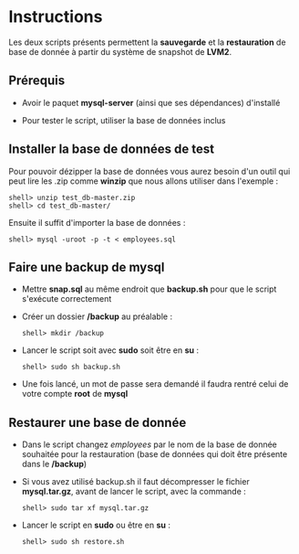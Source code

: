 ﻿# Instructions

Les deux scripts présents permettent la **sauvegarde** et la **restauration** de base de donnée à partir du système de snapshot de **LVM2**.



## Prérequis

* Avoir le paquet **mysql-server** (ainsi que ses dépendances) d'installé

* Pour tester le script, utiliser la base de données inclus

## Installer la base de données de test

Pour pouvoir dézipper la base de données vous aurez besoin d'un outil qui peut lire les .zip comme **winzip** que nous allons utiliser dans l'exemple :

```terminal
shell> unzip test_db-master.zip
shell> cd test_db-master/
```
Ensuite il suffit d'importer la base de données :

```terminal
shell> mysql -uroot -p -t < employees.sql
```

## Faire une backup de mysql

* Mettre **snap.sql** au même endroit que **backup.sh** pour que le script s'exécute correctement 

* Créer un dossier **/backup** au préalable :
  ```terminal
  shell> mkdir /backup
  ```

* Lancer le script soit avec **sudo** soit être en **su** :
  ```terminal
  shell> sudo sh backup.sh
  ```

* Une fois lancé, un mot de passe sera demandé il faudra rentré celui de votre compte **root** de **mysql**

## Restaurer une base de donnée

* Dans le script changez *employees* par le nom de la base de donnée souhaitée pour la restauration (base de données qui doit être présente dans le **/backup**)

* Si vous avez utilisé backup.sh il faut décompresser le fichier **mysql.tar.gz**, avant de lancer le script, avec la commande :
	 ```terminal
	 shell> sudo tar xf mysql.tar.gz
	 ```

* Lancer le script en **sudo** ou être en **su** :
	 ```terminal
	 shell> sudo sh restore.sh
	 ```

